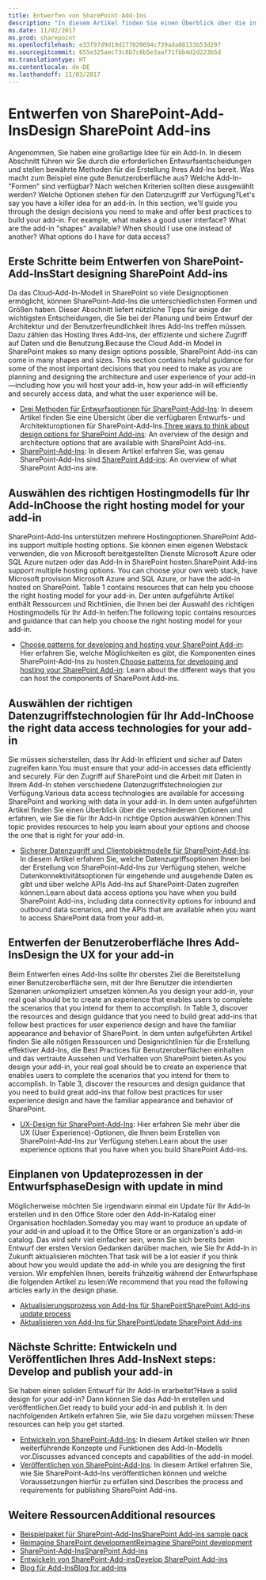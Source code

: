 ```yaml
---
title: Entwerfen von SharePoint-Add-Ins
description: "In diesem Artikel finden Sie einen Überblick über die in SharePoint-Add-Ins verfügbaren Entwurfs- und Architekturoptionen. Außerdem erfahren Sie, wie Sie die richtigen Entscheidungen treffen können, um sich die Entwicklung Ihres SharePoint-Add-Ins einfacher zu machen."
ms.date: 11/02/2017
ms.prod: sharepoint
ms.openlocfilehash: e33f97d9d19d277020094c739ada08133b53d297
ms.sourcegitcommit: 655e325aec73c8b7c6b5e3aaf71fbb4d2d223b5d
ms.translationtype: HT
ms.contentlocale: de-DE
ms.lasthandoff: 11/03/2017
---
```

# <a name="design-sharepoint-add-ins"></a><span data-ttu-id="6d442-103">Entwerfen von SharePoint-Add-Ins</span><span class="sxs-lookup"><span data-stu-id="6d442-103">Design SharePoint Add-ins</span></span>

<span data-ttu-id="6d442-p101">Angenommen, Sie haben eine großartige Idee für ein Add-In. In diesem Abschnitt führen wir Sie durch die erforderlichen Entwurfsentscheidungen und stellen bewährte Methoden für die Erstellung Ihres Add-Ins bereit. Was macht zum Beispiel eine gute Benutzeroberfläche aus? Welche Add-In-"Formen" sind verfügbar? Nach welchen Kriterien sollten diese ausgewählt werden? Welche Optionen stehen für den Datenzugriff zur Verfügung?</span><span class="sxs-lookup"><span data-stu-id="6d442-p101">Let's say you have a killer idea for an add-in. In this section, we'll guide you through the design decisions you need to make and offer best practices to build your add-in. For example, what makes a good user interface? What are the add-in "shapes" available? When should I use one instead of another? What options do I have for data access?</span></span> 

<span data-ttu-id="6d442-110"><a name="SP15Design_Startdesigning"> </a></span><span class="sxs-lookup"><span data-stu-id="6d442-110"></span></span>
## <a name="start-designing-sharepoint-add-ins"></a><span data-ttu-id="6d442-111">Erste Schritte beim Entwerfen von SharePoint-Add-Ins</span><span class="sxs-lookup"><span data-stu-id="6d442-111">Start designing SharePoint Add-ins</span></span>

<span data-ttu-id="6d442-p102">Da das Cloud-Add-In-Modell in SharePoint so viele Designoptionen ermöglicht, können SharePoint-Add-Ins die unterschiedlichsten Formen und Größen haben. Dieser Abschnitt liefert nützliche Tipps für einige der wichtigsten Entscheidungen, die Sie bei der Planung und beim Entwurf der Architektur und der Benutzerfreundlichkeit Ihres Add-Ins treffen müssen. Dazu zählen das Hosting Ihres Add-Ins, der effiziente und sichere Zugriff auf Daten und die Benutzung.</span><span class="sxs-lookup"><span data-stu-id="6d442-p102">Because the Cloud Add-in Model in SharePoint makes so many design options possible, SharePoint Add-ins can come in many shapes and sizes. This section contains helpful guidance for some of the most important decisions that you need to make as you are planning and designing the architecture and user experience of your add-in—including how you will host your add-in, how your add-in will efficiently and securely access data, and what the user experience will be.</span></span>

- <span data-ttu-id="6d442-114">[Drei Methoden für Entwurfsoptionen für SharePoint-Add-Ins](three-ways-to-think-about-design-options-for-sharepoint-add-ins.md): In diesem Artikel finden Sie eine Übersicht über die verfügbaren Entwurfs- und Architekturoptionen für SharePoint-Add-Ins.</span><span class="sxs-lookup"><span data-stu-id="6d442-114">[Three ways to think about design options for SharePoint Add-ins](three-ways-to-think-about-design-options-for-sharepoint-add-ins.md): An overview of the design and architecture options that are available with SharePoint Add-ins.</span></span>  
- <span data-ttu-id="6d442-115">[SharePoint-Add-Ins](sharepoint-add-ins.md): In diesem Artikel erfahren Sie, was genau SharePoint-Add-Ins sind.</span><span class="sxs-lookup"><span data-stu-id="6d442-115">[SharePoint Add-ins](sharepoint-add-ins.md): An overview of what SharePoint Add-ins are.</span></span>

<span data-ttu-id="6d442-116"><a name="SP15Design_Hostingmodel"> </a></span><span class="sxs-lookup"><span data-stu-id="6d442-116"></span></span>
## <a name="choose-the-right-hosting-model-for-your-add-in"></a><span data-ttu-id="6d442-117">Auswählen des richtigen Hostingmodells für Ihr Add-In</span><span class="sxs-lookup"><span data-stu-id="6d442-117">Choose the right hosting model for your add-in</span></span>

<span data-ttu-id="6d442-118">SharePoint-Add-Ins unterstützen mehrere Hostingoptionen.</span><span class="sxs-lookup"><span data-stu-id="6d442-118">SharePoint Add-ins support multiple hosting options.</span></span> <span data-ttu-id="6d442-119">Sie können einen eigenen Webstack verwenden, die von Microsoft bereitgestellten Dienste Microsoft Azure oder SQL Azure nutzen oder das Add-In in SharePoint hosten.</span><span class="sxs-lookup"><span data-stu-id="6d442-119">SharePoint Add-ins support multiple hosting options. You can choose your own web stack, have Microsoft provision Microsoft Azure and SQL Azure, or have the add-in hosted on SharePoint. Table 1 contains resources that can help you choose the right hosting model for your add-in.</span></span> <span data-ttu-id="6d442-120">Der unten aufgeführte Artikel enthält Ressourcen und Richtlinien, die Ihnen bei der Auswahl des richtigen Hostingmodells für Ihr Add-In helfen:</span><span class="sxs-lookup"><span data-stu-id="6d442-120">The following topic contains resources and guidance that can help you choose the right hosting model for your add-in.</span></span>

- <span data-ttu-id="6d442-121">[Choose patterns for developing and hosting your SharePoint Add-in](choose-patterns-for-developing-and-hosting-your-sharepoint-add-in.md): Hier erfahren Sie, welche Möglichkeiten es gibt, die Komponenten eines SharePoint-Add-Ins zu hosten.</span><span class="sxs-lookup"><span data-stu-id="6d442-121">[Choose patterns for developing and hosting your SharePoint Add-in](choose-patterns-for-developing-and-hosting-your-sharepoint-add-in.md): Learn about the different ways that you can host the components of SharePoint Add-ins.</span></span>

<span data-ttu-id="6d442-122"><a name="SP15Design_Dataaccess"> </a></span><span class="sxs-lookup"><span data-stu-id="6d442-122"></span></span>
## <a name="choose-the-right-data-access-technologies-for-your-add-in"></a><span data-ttu-id="6d442-123">Auswählen der richtigen Datenzugriffstechnologien für Ihr Add-In</span><span class="sxs-lookup"><span data-stu-id="6d442-123">Choose the right data access technologies for your add-in</span></span>

<span data-ttu-id="6d442-124">Sie müssen sicherstellen, dass Ihr Add-In effizient und sicher auf Daten zugreifen kann.</span><span class="sxs-lookup"><span data-stu-id="6d442-124">You must ensure that your add-in accesses data efficiently and securely.</span></span> <span data-ttu-id="6d442-125">Für den Zugriff auf SharePoint und die Arbeit mit Daten in Ihrem Add-In stehen verschiedene Datenzugriffstechnologien zur Verfügung.</span><span class="sxs-lookup"><span data-stu-id="6d442-125">Various data access technologies are available for accessing SharePoint and working with data in your add-in.</span></span> <span data-ttu-id="6d442-126">In dem unten aufgeführten Artikel finden Sie einen Überblick über die verschiedenen Optionen und erfahren, wie Sie die für Ihr Add-In richtige Option auswählen können:</span><span class="sxs-lookup"><span data-stu-id="6d442-126">This topic provides resources to help you learn about your options and choose the one that is right for your add-in.</span></span> 

- <span data-ttu-id="6d442-127">[Sicherer Datenzugriff und Clientobjektmodelle für SharePoint-Add-Ins](secure-data-access-and-client-object-models-for-sharepoint-add-ins.md): In diesem Artikel erfahren Sie, welche Datenzugriffsoptionen Ihnen bei der Erstellung von SharePoint-Add-Ins zur Verfügung stehen, welche Datenkonnektivitätsoptionen für eingehende und ausgehende Daten es gibt und über welche APIs Add-Ins auf SharePoint-Daten zugreifen können.</span><span class="sxs-lookup"><span data-stu-id="6d442-127">Learn about data access options you have when you build SharePoint Add-ins, including data connectivity options for inbound and outbound data scenarios, and the APIs that are available when you want to access SharePoint data from your add-in.</span></span>

<span data-ttu-id="6d442-128"><a name="SP15Design_UX"> </a></span><span class="sxs-lookup"><span data-stu-id="6d442-128"></span></span>
## <a name="design-the-ux-for-your-add-in"></a><span data-ttu-id="6d442-129">Entwerfen der Benutzeroberfläche Ihres Add-Ins</span><span class="sxs-lookup"><span data-stu-id="6d442-129">Design the UX for your add-in</span></span>

<span data-ttu-id="6d442-130">Beim Entwerfen eines Add-Ins sollte Ihr oberstes Ziel die Bereitstellung einer Benutzeroberfläche sein, mit der Ihre Benutzer die intendierten Szenarien unkompliziert umsetzen können.</span><span class="sxs-lookup"><span data-stu-id="6d442-130">As you design your add-in, your real goal should be to create an experience that enables users to complete the scenarios that you intend for them to accomplish. In Table 3, discover the resources and design guidance that you need to build great add-ins that follow best practices for user experience design and have the familiar appearance and behavior of SharePoint.</span></span> <span data-ttu-id="6d442-131">In dem unten aufgeführten Artikel finden Sie alle nötigen Ressourcen und Designrichtlinien für die Erstellung effektiver Add-Ins, die Best Practices für Benutzeroberflächen einhalten und das vertraute Aussehen und Verhalten von SharePoint bieten.</span><span class="sxs-lookup"><span data-stu-id="6d442-131">As you design your add-in, your real goal should be to create an experience that enables users to complete the scenarios that you intend for them to accomplish. In Table 3, discover the resources and design guidance that you need to build great add-ins that follow best practices for user experience design and have the familiar appearance and behavior of SharePoint.</span></span>

- <span data-ttu-id="6d442-132">[UX-Design für SharePoint-Add-Ins](ux-design-for-sharepoint-add-ins.md): Hier erfahren Sie mehr über die UX (User Experience)-Optionen, die Ihnen beim Erstellen von SharePoint-Add-Ins zur Verfügung stehen.</span><span class="sxs-lookup"><span data-stu-id="6d442-132">Learn about the user experience options that you have when you build SharePoint Add-ins.</span></span>

<span data-ttu-id="6d442-133"><a name="Upgrade"> </a></span><span class="sxs-lookup"><span data-stu-id="6d442-133"></span></span>
## <a name="design-with-update-in-mind"></a><span data-ttu-id="6d442-134">Einplanen von Updateprozessen in der Entwurfsphase</span><span class="sxs-lookup"><span data-stu-id="6d442-134">Design with update in mind</span></span>

<span data-ttu-id="6d442-135">Möglicherweise möchten Sie irgendwann einmal ein Update für Ihr Add-In erstellen und in den Office Store oder den Add-In-Katalog einer Organisation hochladen.</span><span class="sxs-lookup"><span data-stu-id="6d442-135">Someday you may want to produce an update of your add-in and upload it to the Office Store or an organization's add-in catalog.</span></span> <span data-ttu-id="6d442-136">Das wird sehr viel einfacher sein, wenn Sie sich bereits beim Entwurf der ersten Version Gedanken darüber machen, wie Sie Ihr Add-In in Zukunft aktualisieren möchten.</span><span class="sxs-lookup"><span data-stu-id="6d442-136">That task will be a lot easier if you think about how you would update the add-in while you are designing the first version.</span></span> <span data-ttu-id="6d442-137">Wir empfehlen Ihnen, bereits frühzeitig während der Entwurfsphase die folgenden Artikel zu lesen:</span><span class="sxs-lookup"><span data-stu-id="6d442-137">We recommend that you read the following articles early in the design phase.</span></span> 

- [<span data-ttu-id="6d442-138">Aktualisierungsprozess von Add-Ins für SharePoint</span><span class="sxs-lookup"><span data-stu-id="6d442-138">SharePoint Add-ins update process</span></span>](sharepoint-add-ins-update-process.md)
- [<span data-ttu-id="6d442-139">Aktualisieren von Add-Ins für SharePoint</span><span class="sxs-lookup"><span data-stu-id="6d442-139">Update SharePoint Add-ins</span></span>](update-sharepoint-add-ins.md)

## <a name="next-steps-develop-and-publish-your-add-in"></a><span data-ttu-id="6d442-140">Nächste Schritte: Entwickeln und Veröffentlichen Ihres Add-Ins</span><span class="sxs-lookup"><span data-stu-id="6d442-140">Next steps: Develop and publish your add-in</span></span>
<span data-ttu-id="6d442-141"><a name="SP15Design_Next"> </a></span><span class="sxs-lookup"><span data-stu-id="6d442-141"></span></span>

<span data-ttu-id="6d442-142">Sie haben einen soliden Entwurf für Ihr Add-In erarbeitet?</span><span class="sxs-lookup"><span data-stu-id="6d442-142">Have a solid design for your add-in?</span></span> <span data-ttu-id="6d442-143">Dann können Sie das Add-In erstellen und veröffentlichen.</span><span class="sxs-lookup"><span data-stu-id="6d442-143">Get ready to build your add-in and publish it.</span></span> <span data-ttu-id="6d442-144">In den nachfolgenden Artikeln erfahren Sie, wie Sie dazu vorgehen müssen:</span><span class="sxs-lookup"><span data-stu-id="6d442-144">These resources can help you get started.</span></span>

- <span data-ttu-id="6d442-145">[Entwickeln von SharePoint-Add-Ins](develop-sharepoint-add-ins.md): In diesem Artikel stellen wir Ihnen weiterführende Konzepte und Funktionen des Add-In-Modells vor.</span><span class="sxs-lookup"><span data-stu-id="6d442-145">Discusses advanced concepts and capabilities of the add-in model.</span></span>
- <span data-ttu-id="6d442-146">[Veröffentlichen von SharePoint-Add-Ins](publish-sharepoint-add-ins.md): In diesem Artikel erfahren Sie, wie Sie SharePoint-Add-Ins veröffentlichen können und welche Voraussetzungen hierfür zu erfüllen sind.</span><span class="sxs-lookup"><span data-stu-id="6d442-146">Describes the process and requirements for publishing SharePoint Add-ins.</span></span>

## <a name="additional-resources"></a><span data-ttu-id="6d442-147">Weitere Ressourcen</span><span class="sxs-lookup"><span data-stu-id="6d442-147">Additional resources</span></span>
<span data-ttu-id="6d442-148"><a name="SP15Design_AddRes"> </a></span><span class="sxs-lookup"><span data-stu-id="6d442-148"></span></span>

-  [<span data-ttu-id="6d442-149">Beispielpaket für SharePoint-Add-Ins</span><span class="sxs-lookup"><span data-stu-id="6d442-149">SharePoint Add-ins sample pack</span></span>](http://code.msdn.microsoft.com/office/Apps-for-SharePoint-sample-64c80184)
-  [<span data-ttu-id="6d442-150">Reimagine SharePoint development</span><span class="sxs-lookup"><span data-stu-id="6d442-150">Reimagine SharePoint development</span></span>](http://msdn.microsoft.com/de-DE/office/apps/dn133840)
-  [<span data-ttu-id="6d442-151">SharePoint-Add-Ins</span><span class="sxs-lookup"><span data-stu-id="6d442-151">SharePoint Add-ins</span></span>](sharepoint-add-ins.md)
-  [<span data-ttu-id="6d442-152">Entwickeln von SharePoint-Add-ins</span><span class="sxs-lookup"><span data-stu-id="6d442-152">Develop SharePoint Add-ins</span></span>](develop-sharepoint-add-ins.md)
-  [<span data-ttu-id="6d442-153">Blog für Add-Ins</span><span class="sxs-lookup"><span data-stu-id="6d442-153">Blog for add-ins</span></span>](http://blogs.msdn.com/b/spoffapps)
    
 

